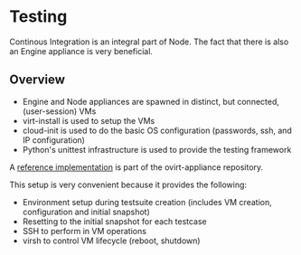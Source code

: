 # Testing

Continous Integration is an integral part of Node.
The fact that there is also an Engine appliance is very beneficial.

## Overview

- Engine and Node appliances are spawned in distinct, but connected,
  (user-session) VMs
- virt-install is used to setup the VMs
- cloud-init is used to do the basic OS configuration (passwords, ssh, and IP
  configuration)
- Python's unittest infrastructure is used to provide the testing framework

A [reference implementation](https://gerrit.ovirt.org/gitweb?p=ovirt-appliance.git;a=tree;f=tests)
is part of the ovirt-appliance repository.

This setup is very convenient because it provides the following:

- Environment setup during testsuite creation (includes VM creation,
  configuration and initial snapshot)
- Resetting to the initial snapshot for each testcase
- SSH to perform in VM operations
- virsh to control VM lifecycle (reboot, shutdown)
